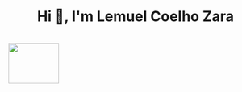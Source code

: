 <h1 align="center">Hi 👋, I'm Lemuel Coelho Zara</h1>

<div style="display: inline_block"><br>
  <img align="center" height="80" width="100" src="https://cdn.jsdelivr.net/gh/devicons/devicon/icons/amazonwebservices/amazonwebservices-plain-wordmark.svg" />
</div>
